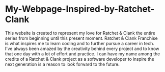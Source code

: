 # My-Webpage-Inspired-by-Ratchet-Clank
This website is created to represent my love for Ratchet &amp; Clank the entire series from beginning until this present moment. Ratchet &amp; Clank Franchise is what inspires me to learn coding and to further pursue a career in tech. I've always been amazed by the creativity behind every project and to know that one day with a lot of effort and practice. I can have my name among the credits of a Ratchet &amp; Clank project as a software developer to inspire the next generation is a reason to look forward to the future.  
